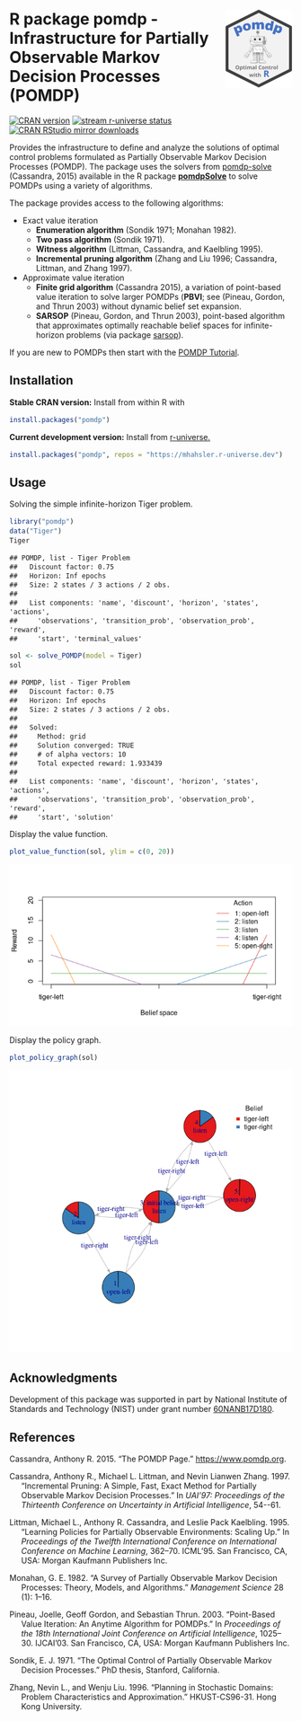 
# <img src="man/figures/logo.svg" align="right" height="139" /> R package pomdp - Infrastructure for Partially Observable Markov Decision Processes (POMDP)

[![CRAN
version](http://www.r-pkg.org/badges/version/pomdp)](https://CRAN.R-project.org/package=pomdp)
[![stream r-universe
status](https://mhahsler.r-universe.dev/badges/pomdp)](https://mhahsler.r-universe.dev/pomdp)
[![CRAN RStudio mirror
downloads](http://cranlogs.r-pkg.org/badges/pomdp)](https://CRAN.R-project.org/package=pomdp)

Provides the infrastructure to define and analyze the solutions of
optimal control problems formulated as Partially Observable Markov
Decision Processes (POMDP). The package uses the solvers from
[pomdp-solve](http://www.pomdp.org/code/) (Cassandra, 2015) available in
the R package [**pomdpSolve**](https://github.com/mhahsler/pomdpSolve)
to solve POMDPs using a variety of algorithms.

The package provides access to the following algorithms:

- Exact value iteration
  - **Enumeration algorithm** (Sondik 1971; Monahan 1982).
  - **Two pass algorithm** (Sondik 1971).
  - **Witness algorithm** (Littman, Cassandra, and Kaelbling 1995).
  - **Incremental pruning algorithm** (Zhang and Liu 1996; Cassandra,
    Littman, and Zhang 1997).
- Approximate value iteration
  - **Finite grid algorithm** (Cassandra 2015), a variation of
    point-based value iteration to solve larger POMDPs (**PBVI**; see
    (Pineau, Gordon, and Thrun 2003) without dynamic belief set
    expansion.
  - **SARSOP** (Pineau, Gordon, and Thrun 2003), point-based algorithm
    that approximates optimally reachable belief spaces for
    infinite-horizon problems (via package
    [sarsop](https://github.com/boettiger-lab/sarsop)).

If you are new to POMDPs then start with the [POMDP
Tutorial](https://pomdp.org/tutorial/).

## Installation

**Stable CRAN version:** Install from within R with

``` r
install.packages("pomdp")
```

**Current development version:** Install from
[r-universe.](https://mhahsler.r-universe.dev/pomdp)

``` r
install.packages("pomdp", repos = "https://mhahsler.r-universe.dev")
```

## Usage

Solving the simple infinite-horizon Tiger problem.

``` r
library("pomdp")
data("Tiger")
Tiger
```

    ## POMDP, list - Tiger Problem
    ##   Discount factor: 0.75
    ##   Horizon: Inf epochs
    ##   Size: 2 states / 3 actions / 2 obs.
    ## 
    ##   List components: 'name', 'discount', 'horizon', 'states', 'actions',
    ##     'observations', 'transition_prob', 'observation_prob', 'reward',
    ##     'start', 'terminal_values'

``` r
sol <- solve_POMDP(model = Tiger)
sol
```

    ## POMDP, list - Tiger Problem
    ##   Discount factor: 0.75
    ##   Horizon: Inf epochs
    ##   Size: 2 states / 3 actions / 2 obs.
    ## 
    ##   Solved:
    ##     Method: grid
    ##     Solution converged: TRUE
    ##     # of alpha vectors: 10
    ##     Total expected reward: 1.933439
    ## 
    ##   List components: 'name', 'discount', 'horizon', 'states', 'actions',
    ##     'observations', 'transition_prob', 'observation_prob', 'reward',
    ##     'start', 'solution'

Display the value function.

``` r
plot_value_function(sol, ylim = c(0, 20))
```

![](inst/README_files/value_function-1.png)<!-- -->

Display the policy graph.

``` r
plot_policy_graph(sol)
```

![](inst/README_files/policy_graph-1.png)<!-- -->

## Acknowledgments

Development of this package was supported in part by National Institute
of Standards and Technology (NIST) under grant number
[60NANB17D180](https://www.nist.gov/ctl/pscr/safe-net-integrated-connected-vehicle-computing-platform).

## References

<div id="refs" class="references csl-bib-body hanging-indent">

<div id="ref-Cassandra2015" class="csl-entry">

Cassandra, Anthony R. 2015. “The POMDP Page.” <https://www.pomdp.org>.

</div>

<div id="ref-Cassandra1997" class="csl-entry">

Cassandra, Anthony R., Michael L. Littman, and Nevin Lianwen Zhang.
1997. “Incremental Pruning: A Simple, Fast, Exact Method for Partially
Observable Markov Decision Processes.” In *UAI’97: Proceedings of the
Thirteenth Conference on Uncertainty in Artificial Intelligence*,
54--61.

</div>

<div id="ref-Littman1995" class="csl-entry">

Littman, Michael L., Anthony R. Cassandra, and Leslie Pack Kaelbling.
1995. “Learning Policies for Partially Observable Environments: Scaling
Up.” In *Proceedings of the Twelfth International Conference on
International Conference on Machine Learning*, 362–70. ICML’95. San
Francisco, CA, USA: Morgan Kaufmann Publishers Inc.

</div>

<div id="ref-Monahan1982" class="csl-entry">

Monahan, G. E. 1982. “A Survey of Partially Observable Markov Decision
Processes: Theory, Models, and Algorithms.” *Management Science* 28 (1):
1–16.

</div>

<div id="ref-Pineau2003" class="csl-entry">

Pineau, Joelle, Geoff Gordon, and Sebastian Thrun. 2003. “Point-Based
Value Iteration: An Anytime Algorithm for POMDPs.” In *Proceedings of
the 18th International Joint Conference on Artificial Intelligence*,
1025–30. IJCAI’03. San Francisco, CA, USA: Morgan Kaufmann Publishers
Inc.

</div>

<div id="ref-Sondik1971" class="csl-entry">

Sondik, E. J. 1971. “The Optimal Control of Partially Observable Markov
Decision Processes.” PhD thesis, Stanford, California.

</div>

<div id="ref-Zhang1996" class="csl-entry">

Zhang, Nevin L., and Wenju Liu. 1996. “Planning in Stochastic Domains:
Problem Characteristics and Approximation.” HKUST-CS96-31. Hong Kong
University.

</div>

</div>
